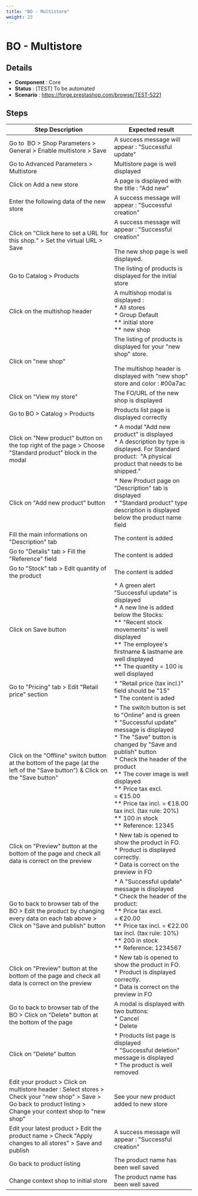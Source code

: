 ```yaml
---
title: "BO - Multistore"
weight: 23
---
```


# BO - Multistore
## Details
* **Component** : Core
* **Status** : [TEST] To be automated
* **Scenario** : https://forge.prestashop.com/browse/TEST-5221

## Steps
| Step Description | Expected result |
| ----- | ----- |
| Go to  BO > Shop Parameters > General > Enable multistore > Save | A success message will appear : "Successful update" |
| Go to Advanced Parameters > Multistore | Multistore page is well displayed |
| Click on Add a new store | A page is displayed with the title : "Add new" |
| Enter the following data of the new store | A success message will appear : "Successful creation" |
| Click on "Click here to set a URL for this shop." > Set the virtual URL > Save | A success message will appear : "Successful creation"<br><br>The new shop page is well displayed. |
| Go to Catalog > Products | The listing of products is displayed for the initial store |
| Click on the multishop header | A multishop modal is displayed : <br> * All stores <br> * Group Default<br> ** initial store     <br> ** new shop |
| Click on "new shop" | The listing of products is displayed for your "new shop" store.<br><br>The multishop header is displayed with "new shop" store and color : #00a7ac |
| Click on "View my store" | The FO/URL of the new shop is displayed |
| Go to BO > Catalog > Products | Products list page is displayed correctly |
| Click on "New product" button on the top right of the page > Choose "Standard product" block in the modal | * A modal "Add new product" is displayed<br> * A description by type is displayed. For Standard product:  "A physical product that needs to be shipped." |
| Click on "Add new product" button | * New Product page on "Description" tab is displayed<br> * "Standard product" type description is displayed below the product name field |
| Fill the main informations on "Description" tab | The content is added |
| Go to "Details" tab > Fill the "Reference" field | The content is added |
| Go to "Stock" tab > Edit quantity of the product | The content is added |
| Click on Save button | * A green alert "Successful update" is displayed<br> * A new line is added below the Stocks:<br> ** "Recent stock movements" is well displayed<br> ** The employee's firstname & lastname are well displayed<br> ** The quantity = 100 is well displayed |
| Go to "Pricing" tab > Edit "Retail price" section | * "Retail price (tax incl.)"  field should be "15"<br> * The content is aded |
| Click on the "Offline" switch button at the bottom of the page (at the left of the "Save button") & Click on the "Save button" | * The switch button is set to "Online" and is green<br> * "Successful update" message is displayed<br> * The "Save" button is changed by "Save and publish" button<br>* Check the header of the product<br> ** The cover image is well displayed<br> ** Price tax excl. = €15.00<br> ** Price tax incl. = €18.00 tax incl. (tax rule: 20%)<br> ** 100 in stock<br> ** Reference: 12345 |
| Click on "Preview" button at the bottom of the page and check all data is correct on the preview | * New tab is opened to show the product in FO.<br> * Product is displayed correctly.<br> * Data is correct on the preview in FO |
| Go to back to browser tab of the BO > Edit the product by changing every data on each tab above > Click on "Save and publish" button | * A "Successful update" message is displayed<br> * Check the header of the product:<br> ** Price tax excl. = €20.00<br> ** Price tax incl. = €22.00 tax incl. (tax rule: 10%)<br> ** 200 in stock<br> ** Reference: 1234567 |
| Click on "Preview" button at the bottom of the page and check all data is correct on the preview | * New tab is opened to show the product in FO.<br> * Product is displayed correctly.<br> * Data is correct on the preview in FO |
| Go to back to browser tab of the BO > Click on "Delete" button at the bottom of the page | A modal is displayed with two buttons:<br> * Cancel<br> * Delete |
| Click on "Delete" button | * Products list page is displayed<br> * "Successful deletion" message is displayed<br> * The product is well removed |
| Edit your product > Click on multistore header : Select stores > Check your "new shop" > Save > Go back to product listing > Change your context shop to "new shop" | See your new product added to new store |
| Edit your latest product > Edit the product name > Check "Apply changes to all stores" > Save and publish | A success message will appear : "Successful creation" |
| Go back to product listing | The product name has been well saved |
| Change context shop to initial store | The product name has been well saved |

